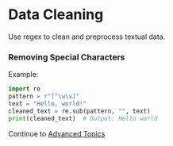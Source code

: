 # Data Cleaning

Use regex to clean and preprocess textual data.

### Removing Special Characters
Example:
```python
import re
pattern = r"[^\w\s]"
text = "Hello, world!"
cleaned_text = re.sub(pattern, "", text)
print(cleaned_text)  # Output: Hello world
```

Continue to [Advanced Topics](./Advanced_Topics.md)